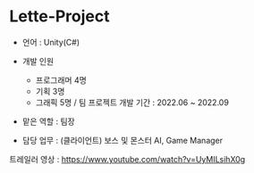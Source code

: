 # Lette-Project

- 언어 : Unity(C#)
- 개발 인원
  - 프로그래머 4명
  - 기획 3명
  - 그래픽 5명
/ 팀 프로젝트
개발 기간 : 2022.06 ~ 2022.09

- 맡은 역할 : 팀장
- 담당 업무 : (클라이언트) 보스 및 몬스터 AI, Game Manager

트레일러 영상 : https://www.youtube.com/watch?v=UyMILsihX0g
